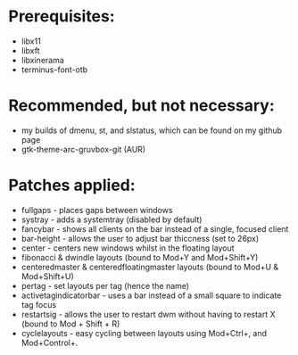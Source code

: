 # Prerequisites:
* libx11
* libxft
* libxinerama
* terminus-font-otb

# Recommended, but not necessary:
* my builds of dmenu, st, and slstatus, which can be found on my github page
* gtk-theme-arc-gruvbox-git (AUR)

# Patches applied:
* fullgaps - places gaps between windows
* systray - adds a systemtray (disabled by default)
* fancybar - shows all clients on the bar instead of a single, focused client
* bar-height - allows the user to adjust bar thiccness (set to 26px)
* center - centers new windows whilst in the floating layout
* fibonacci & dwindle layouts (bound to Mod+Y and Mod+Shift+Y)
* centeredmaster & centeredfloatingmaster layouts (bound to Mod+U & Mod+Shift+U)
* pertag - set layouts per tag (hence the name)
* activetagindicatorbar - uses a bar instead of a small square to indicate tag focus
* restartsig - allows the user to restart dwm without having to restart X (bound to Mod + Shift + R)
* cyclelayouts - easy cycling between layouts using Mod+Ctrl+, and Mod+Control+.
